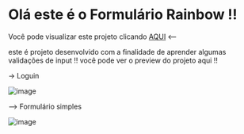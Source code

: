 # Olá este é o Formulário  Rainbow !!

Você pode visualizar este projeto clicando <a href="https://form-validation-zeta.vercel.app/"> AQUI</a>   <--

este é projeto desenvolvido com a finalidade de aprender algumas validações de input !!
você pode ver o preview do projeto aqui !!

-> Loguin 

![image](https://user-images.githubusercontent.com/75391803/148694169-83be0ebd-a276-4fb2-ae04-cc69bab91062.png)


--> Formulário simples

![image](https://user-images.githubusercontent.com/75391803/148701214-a4b16330-54ba-4277-ab05-27d87c5ff339.png)




